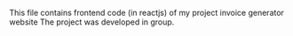This file contains frontend code (in reactjs) of my project invoice generator website
The project was developed in group.
